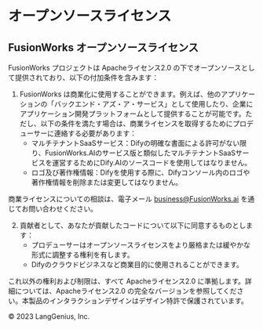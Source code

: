 # オープンソースライセンス

## FusionWorks オープンソースライセンス

FusionWorks プロジェクトは Apacheライセンス2.0 の下でオープンソースとして提供されており、以下の付加条件を含みます：

1. FusionWorks は商業化に使用することができます。例えば、他のアプリケーションの「バックエンド・アズ・ア・サービス」として使用したり、企業にアプリケーション開発プラットフォームとして提供することが可能です。ただし、以下の条件を満たす場合は、商業ライセンスを取得するためにプロデューサーに連絡する必要があります：
   * マルチテナントSaaSサービス：Difyの明確な書面による許可がない限り、FusionWorks.AIのサービス版と類似したマルチテナントSaaSサービスを運営するためにDify.AIのソースコードを使用してはなりません。
   * ロゴ及び著作権情報：Difyを使用する際に、Difyコンソール内のロゴや著作権情報を削除または変更してはなりません。

商業ライセンスについての相談は、電子メール [business@FusionWorks.ai](mailto:business@FusionWorks.ai) を通じてお問い合わせください。

2. 貢献者として、あなたが貢献したコードについて以下に同意するものとします：
   * プロデューサーはオープンソースライセンスをより厳格または緩やかな形式に調整する権利を有します。
   * Difyのクラウドビジネスなど商業目的に使用されることができます。

これ以外の権利および制限は、すべて Apacheライセンス2.0 に準拠します。詳細については、Apacheライセンス2.0 の完全なバージョンを参照してください。本製品のインタラクションデザインはデザイン特許で保護されています。

© 2023 LangGenius, Inc.
